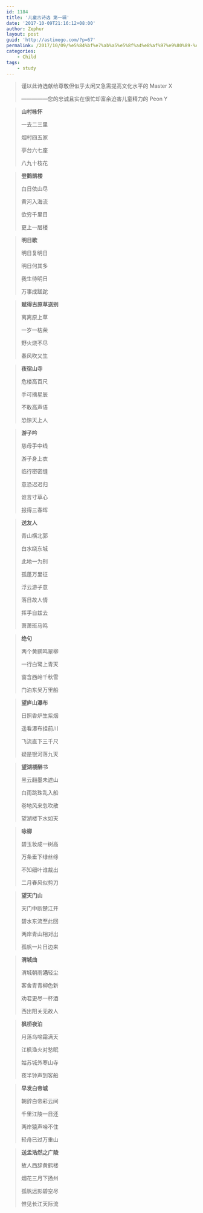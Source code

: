 ```yaml
---
id: 1184
title: '儿童古诗选 第一辑'
date: '2017-10-09T21:16:12+08:00'
author: Zephur
layout: post
guid: 'http://astimego.com/?p=67'
permalink: /2017/10/09/%e5%84%bf%e7%ab%a5%e5%8f%a4%e8%af%97%e9%80%89-%e7%ac%ac%e4%b8%80%e8%be%91/
categories:
    - Child
tags:
    - study
---
```


> 谨以此诗选献给尊敬但似乎太闲又急需提高文化水平的 Master X
> 
> —————您的忠诚且实在很忙却富余迫害儿童精力的 Peon Y

> **山村咏怀**
>
> 一去二三里
>
> 烟村四五家
>
> 亭台六七座
>
> 八九十枝花
>
> <!-- more -->

> **登鹳鹊楼**
> 
> 白日依山尽
> 
> 黄河入海流
> 
> 欲穷千里目
> 
> 更上一层楼

> **明日歌**
> 
> 明日复明日
> 
> 明日何其多
> 
> 我生待明日
> 
> 万事成蹉跎

> **赋得古原草送别**
> 
> 离离原上草
> 
> 一岁一枯荣
> 
> 野火烧不尽
> 
> 春风吹又生

> **夜宿山寺**
> 
> 危楼高百尺
> 
> 手可摘星辰
> 
> 不敢高声语
> 
> 恐惊天上人

> **游子吟**
> 
> 慈母手中线
> 
> 游子身上衣
> 
> 临行密密缝
> 
> 意恐迟迟归
> 
> 谁言寸草心
> 
> 报得三春晖

> **送友人**
> 
> 青山横北郭
> 
> 白水绕东城
> 
> 此地一为别
> 
> 孤蓬万里征
> 
> 浮云游子意
> 
> 落日故人情
> 
> 挥手自兹去
> 
> 萧萧班马鸣

> **绝句**
> 
> 两个黄鹂鸣翠柳
> 
> 一行白鹭上青天
> 
> 窗含西岭千秋雪
> 
> 门泊东吴万里船

> **望庐山瀑布**
> 
> 日照香炉生紫烟
> 
> 遥看瀑布挂前川
> 
> 飞流直下三千尺
> 
> 疑是银河落九天

> **望湖楼醉书**
> 
> 黑云翻墨未遮山
> 
> 白雨跳珠乱入船
> 
> 卷地风来忽吹散
> 
> 望湖楼下水如天

> **咏柳**
> 
> 碧玉妆成一树高
> 
> 万条垂下绿丝绦
> 
> 不知细叶谁裁出
> 
> 二月春风似剪刀

> **望天门山**
> 
> 天门中断楚江开
> 
> 碧水东流至此回
> 
> 两岸青山相对出
> 
> 孤帆一片日边来

> **渭城曲**
> 
> 渭城朝雨**浥**轻尘
> 
> 客舍青青柳色新
> 
> 劝君更尽一杯酒
> 
> 西出阳关无故人

> **枫桥夜泊**
> 
> 月落乌啼霜满天
> 
> 江枫渔火对愁眠
> 
> 姑苏城外寒山寺
> 
> 夜半钟声到客船

> **早发白帝城**
> 
> 朝辞白帝彩云间
> 
> 千里江陵一日还
> 
> 两岸猿声啼不住
> 
> 轻舟已过万重山

> **送孟浩然之广陵**
> 
> 故人西辞黄鹤楼
> 
> 烟花三月下扬州
> 
> 孤帆远影碧空尽
> 
> 惟见长江天际流